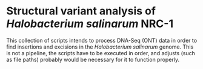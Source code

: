 # Structural variant analysis of _Halobacterium salinarum_ NRC-1

This collection of scripts intends to process DNA-Seq (ONT) data in order to find insertions and excisions in the _Halobacterium salinarum_ genome. This is not a pipeline, the scripts have to be executed in order, and adjusts (such as file paths) probably would be necessary for it to function properly.
